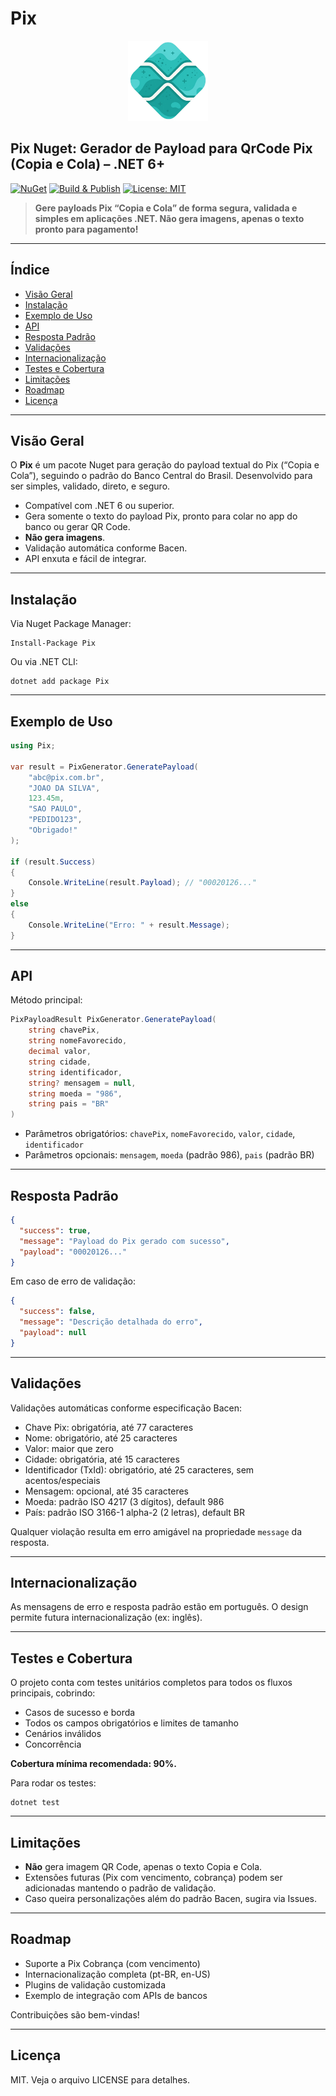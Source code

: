 # Pix

<p align="center">
  <img src="https://raw.githubusercontent.com/rkdcoder/pix/main/src/Pix/icon.png" width="128" alt="Pix logo" />
</p>

## Pix Nuget: Gerador de Payload para QrCode Pix (Copia e Cola) – .NET 6+

[![NuGet](https://img.shields.io/nuget/v/Pix.svg)](https://www.nuget.org/packages/Pix)
[![Build & Publish](https://github.com/rkdcoder/Pix/actions/workflows/main.yml/badge.svg)](https://github.com/rkdcoder/Pix/actions/workflows/main.yml)
[![License: MIT](https://img.shields.io/badge/License-MIT-blue.svg)](LICENSE)

> **Gere payloads Pix “Copia e Cola” de forma segura, validada e simples em aplicações .NET. Não gera imagens, apenas o texto pronto para pagamento!**

---

## Índice

- [Visão Geral](#visão-geral)
- [Instalação](#instalação)
- [Exemplo de Uso](#exemplo-de-uso)
- [API](#api)
- [Resposta Padrão](#resposta-padrão)
- [Validações](#validações)
- [Internacionalização](#internacionalização)
- [Testes e Cobertura](#testes-e-cobertura)
- [Limitações](#limitações)
- [Roadmap](#roadmap)
- [Licença](#licença)

---

## Visão Geral

O **Pix** é um pacote Nuget para geração do payload textual do Pix (“Copia e Cola”), seguindo o padrão do Banco Central do Brasil. Desenvolvido para ser simples, validado, direto, e seguro.

- Compatível com .NET 6 ou superior.
- Gera somente o texto do payload Pix, pronto para colar no app do banco ou gerar QR Code.
- **Não gera imagens**.
- Validação automática conforme Bacen.
- API enxuta e fácil de integrar.

---

## Instalação

Via Nuget Package Manager:

```
Install-Package Pix
```

Ou via .NET CLI:

```
dotnet add package Pix
```

---

## Exemplo de Uso

```csharp
using Pix;

var result = PixGenerator.GeneratePayload(
    "abc@pix.com.br",
    "JOAO DA SILVA",
    123.45m,
    "SAO PAULO",
    "PEDIDO123",
    "Obrigado!"
);

if (result.Success)
{
    Console.WriteLine(result.Payload); // "00020126..."
}
else
{
    Console.WriteLine("Erro: " + result.Message);
}
```

---

## API

Método principal:

```csharp
PixPayloadResult PixGenerator.GeneratePayload(
    string chavePix,
    string nomeFavorecido,
    decimal valor,
    string cidade,
    string identificador,
    string? mensagem = null,
    string moeda = "986",
    string pais = "BR"
)
```

- Parâmetros obrigatórios: `chavePix`, `nomeFavorecido`, `valor`, `cidade`, `identificador`
- Parâmetros opcionais: `mensagem`, `moeda` (padrão 986), `pais` (padrão BR)

---

## Resposta Padrão

```json
{
  "success": true,
  "message": "Payload do Pix gerado com sucesso",
  "payload": "00020126..."
}
```

Em caso de erro de validação:

```json
{
  "success": false,
  "message": "Descrição detalhada do erro",
  "payload": null
}
```

---

## Validações

Validações automáticas conforme especificação Bacen:

- Chave Pix: obrigatória, até 77 caracteres
- Nome: obrigatório, até 25 caracteres
- Valor: maior que zero
- Cidade: obrigatória, até 15 caracteres
- Identificador (TxId): obrigatório, até 25 caracteres, sem acentos/especiais
- Mensagem: opcional, até 35 caracteres
- Moeda: padrão ISO 4217 (3 dígitos), default 986
- País: padrão ISO 3166-1 alpha-2 (2 letras), default BR

Qualquer violação resulta em erro amigável na propriedade `message` da resposta.

---

## Internacionalização

As mensagens de erro e resposta padrão estão em português. O design permite futura internacionalização (ex: inglês).

---

## Testes e Cobertura

O projeto conta com testes unitários completos para todos os fluxos principais, cobrindo:

- Casos de sucesso e borda
- Todos os campos obrigatórios e limites de tamanho
- Cenários inválidos
- Concorrência

**Cobertura mínima recomendada: 90%.**

Para rodar os testes:

```
dotnet test
```

---

## Limitações

- **Não** gera imagem QR Code, apenas o texto Copia e Cola.
- Extensões futuras (Pix com vencimento, cobrança) podem ser adicionadas mantendo o padrão de validação.
- Caso queira personalizações além do padrão Bacen, sugira via Issues.

---

## Roadmap

- Suporte a Pix Cobrança (com vencimento)
- Internacionalização completa (pt-BR, en-US)
- Plugins de validação customizada
- Exemplo de integração com APIs de bancos

Contribuições são bem-vindas!

---

## Licença

MIT. Veja o arquivo LICENSE para detalhes.
